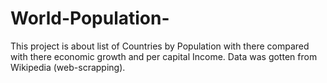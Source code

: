# World-Population-
This project is about list of Countries by Population with there compared with there economic growth and per capital Income. Data was gotten from Wikipedia (web-scrapping).
